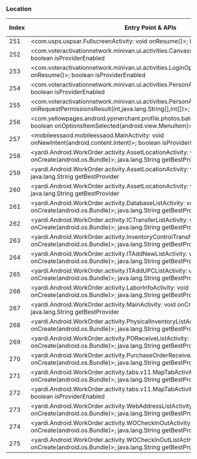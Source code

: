 ### Location
| Index | Entry Point & APIs | Screen shot | Resource id | Label |
| ------------- | ------------- | ------------- |-------------|-------------|
| 251 | <com.usps.uspsar.FullscreenActivity: void onResume()>; boolean isProviderEnabled | ![](C:\Users\hfu\Documents\COSMOS\output\py\Play_win8\Business\com.usps.uspsar.newapp\com.usps.uspsar.FullscreenActivity.png) |  | |
| 252 | <com.voteractivationnetwork.minivan.ui.activities.CanvassActivity: void onResume()>; boolean isProviderEnabled | ![](C:\Users\hfu\Documents\COSMOS\output\py\Play_win8\Business\com.voteractivationnetwork.minivan\com.voteractivationnetwork.minivan.ui.activities.CanvassActivity.png) |  | |
| 253 | <com.voteractivationnetwork.minivan.ui.activities.LoginOptionsActivity: void onResume()>; boolean isProviderEnabled | ![](C:\Users\hfu\Documents\COSMOS\output\py\Play_win8\Business\com.voteractivationnetwork.minivan\com.voteractivationnetwork.minivan.ui.activities.LoginOptionsActivity.png) |  | |
| 254 | <com.voteractivationnetwork.minivan.ui.activities.PersonActivity: void onResume()>; boolean isProviderEnabled | ![](C:\Users\hfu\Documents\COSMOS\output\py\Play_win8\Business\com.voteractivationnetwork.minivan\com.voteractivationnetwork.minivan.ui.activities.PersonActivity.png) |  | |
| 255 | <com.voteractivationnetwork.minivan.ui.activities.PersonActivity: void onRequestPermissionsResult(int,java.lang.String[],int[])>; boolean isProviderEnabled | ![](C:\Users\hfu\Documents\COSMOS\output\py\Play_win8\Business\com.voteractivationnetwork.minivan\com.voteractivationnetwork.minivan.ui.activities.PersonActivity.png) |  | |
| 256 | <com.yellowpages.android.ypmerchant.profile.photos.batch.PhotoBatchSelectActivity: boolean onOptionsItemSelected(android.view.MenuItem)>; boolean isProviderEnabled | ![](C:\Users\hfu\Documents\COSMOS\output\py\Play_win8\Business\com.yellowpages.android.ypmerchant\com.yellowpages.android.ypmerchant.profile.photos.batch.PhotoBatchSelectActivity.png) |  | |
| 257 | <mobileessaod.mobileessaod.MainActivity: void onNewIntent(android.content.Intent)>; boolean isProviderEnabled | ![](C:\Users\hfu\Documents\COSMOS\output\py\Play_win8\Business\mobileessaod.mobileessaod\mobileessaod.mobileessaod.MainActivity.png) |  | |
| 258 | <yardi.Android.WorkOrder.activity.AssetLocationActivity: void onCreate(android.os.Bundle)>; java.lang.String getBestProvider | ![](C:\Users\hfu\Documents\COSMOS\output\py\Play_win8\Business\yardi.Android.WorkOrder\yardi.Android.WorkOrder.activity.AssetLocationActivity.png) |  | |
| 259 | <yardi.Android.WorkOrder.activity.AssetLocationActivity: void onResume()>; java.lang.String getBestProvider | ![](C:\Users\hfu\Documents\COSMOS\output\py\Play_win8\Business\yardi.Android.WorkOrder\yardi.Android.WorkOrder.activity.AssetLocationActivity.png) |  | |
| 260 | <yardi.Android.WorkOrder.activity.AssetLocationActivity: void onPause()>; java.lang.String getBestProvider | ![](C:\Users\hfu\Documents\COSMOS\output\py\Play_win8\Business\yardi.Android.WorkOrder\yardi.Android.WorkOrder.activity.AssetLocationActivity.png) |  | |
| 261 | <yardi.Android.WorkOrder.activity.DatabaseListActivity: void onCreate(android.os.Bundle)>; java.lang.String getBestProvider | ![](C:\Users\hfu\Documents\COSMOS\output\py\Play_win8\Business\yardi.Android.WorkOrder\yardi.Android.WorkOrder.activity.DatabaseListActivity.png) |  | |
| 262 | <yardi.Android.WorkOrder.activity.ICTransferListActivity: void onCreate(android.os.Bundle)>; java.lang.String getBestProvider | ![](C:\Users\hfu\Documents\COSMOS\output\py\Play_win8\Business\yardi.Android.WorkOrder\yardi.Android.WorkOrder.activity.ICTransferListActivity.png) |  | |
| 263 | <yardi.Android.WorkOrder.activity.InventoryControlTransferActivity: void onCreate(android.os.Bundle)>; java.lang.String getBestProvider | ![](C:\Users\hfu\Documents\COSMOS\output\py\Play_win8\Business\yardi.Android.WorkOrder\yardi.Android.WorkOrder.activity.InventoryControlTransferActivity.png) |  | |
| 264 | <yardi.Android.WorkOrder.activity.ITAddNewListActivity: void onCreate(android.os.Bundle)>; java.lang.String getBestProvider | ![](C:\Users\hfu\Documents\COSMOS\output\py\Play_win8\Business\yardi.Android.WorkOrder\yardi.Android.WorkOrder.activity.ITAddNewListActivity.png) |  | |
| 265 | <yardi.Android.WorkOrder.activity.ITAddUPCListActivity: void onCreate(android.os.Bundle)>; java.lang.String getBestProvider | ![](C:\Users\hfu\Documents\COSMOS\output\py\Play_win8\Business\yardi.Android.WorkOrder\yardi.Android.WorkOrder.activity.ITAddUPCListActivity.png) |  | |
| 266 | <yardi.Android.WorkOrder.activity.LaborInfoActivity: void onCreate(android.os.Bundle)>; java.lang.String getBestProvider | ![](C:\Users\hfu\Documents\COSMOS\output\py\Play_win8\Business\yardi.Android.WorkOrder\yardi.Android.WorkOrder.activity.LaborInfoActivity.png) |  | |
| 267 | <yardi.Android.WorkOrder.activity.MainActivity: void onCreate(android.os.Bundle)>; java.lang.String getBestProvider | ![](C:\Users\hfu\Documents\COSMOS\output\py\Play_win8\Business\yardi.Android.WorkOrder\yardi.Android.WorkOrder.activity.MainActivity.png) |  | |
| 268 | <yardi.Android.WorkOrder.activity.PhysicalInventoryListActivity: void onCreate(android.os.Bundle)>; java.lang.String getBestProvider | ![](C:\Users\hfu\Documents\COSMOS\output\py\Play_win8\Business\yardi.Android.WorkOrder\yardi.Android.WorkOrder.activity.PhysicalInventoryListActivity.png) |  | |
| 269 | <yardi.Android.WorkOrder.activity.POReceiveListActivity: void onCreate(android.os.Bundle)>; java.lang.String getBestProvider | ![](C:\Users\hfu\Documents\COSMOS\output\py\Play_win8\Business\yardi.Android.WorkOrder\yardi.Android.WorkOrder.activity.POReceiveListActivity.png) |  | |
| 270 | <yardi.Android.WorkOrder.activity.PurchaseOrderReceiveActivity: void onCreate(android.os.Bundle)>; java.lang.String getBestProvider | ![](C:\Users\hfu\Documents\COSMOS\output\py\Play_win8\Business\yardi.Android.WorkOrder\yardi.Android.WorkOrder.activity.PurchaseOrderReceiveActivity.png) |  | |
| 271 | <yardi.Android.WorkOrder.activity.tabs.v11.MapTabActivity: void onCreate(android.os.Bundle)>; java.lang.String getBestProvider | ![](C:\Users\hfu\Documents\COSMOS\output\py\Play_win8\Business\yardi.Android.WorkOrder\yardi.Android.WorkOrder.activity.tabs.v11.MapTabActivity.png) |  | |
| 272 | <yardi.Android.WorkOrder.activity.tabs.v11.MapTabActivity: void onResume()>; boolean isProviderEnabled | ![](C:\Users\hfu\Documents\COSMOS\output\py\Play_win8\Business\yardi.Android.WorkOrder\yardi.Android.WorkOrder.activity.tabs.v11.MapTabActivity.png) |  | |
| 273 | <yardi.Android.WorkOrder.activity.WebAddressListActivity: void onCreate(android.os.Bundle)>; java.lang.String getBestProvider | ![](C:\Users\hfu\Documents\COSMOS\output\py\Play_win8\Business\yardi.Android.WorkOrder\yardi.Android.WorkOrder.activity.WebAddressListActivity.png) |  | |
| 274 | <yardi.Android.WorkOrder.activity.WOCheckInOutActivity: void onCreate(android.os.Bundle)>; java.lang.String getBestProvider | ![](C:\Users\hfu\Documents\COSMOS\output\py\Play_win8\Business\yardi.Android.WorkOrder\yardi.Android.WorkOrder.activity.WOCheckInOutActivity.png) |  | |
| 275 | <yardi.Android.WorkOrder.activity.WOCheckInOutListActivity: void onCreate(android.os.Bundle)>; java.lang.String getBestProvider | ![](C:\Users\hfu\Documents\COSMOS\output\py\Play_win8\Business\yardi.Android.WorkOrder\yardi.Android.WorkOrder.activity.WOCheckInOutListActivity.png) |  | |
